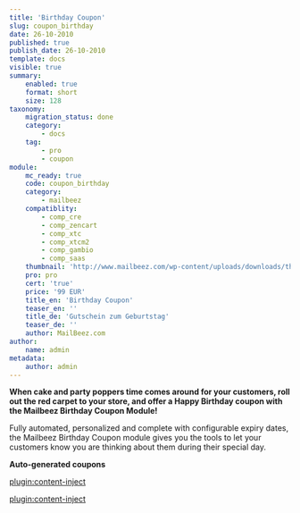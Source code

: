 ```yaml
---
title: 'Birthday Coupon'
slug: coupon_birthday
date: 26-10-2010
published: true
publish_date: 26-10-2010
template: docs
visible: true
summary:
    enabled: true
    format: short
    size: 128
taxonomy:
    migration_status: done
    category:
        - docs
    tag:
        - pro
        - coupon
module:
    mc_ready: true
    code: coupon_birthday
    category:
        - mailbeez
    compatiblity:
        - comp_cre
        - comp_zencart
        - comp_xtc
        - comp_xtcm2        
        - comp_gambio
        - comp_saas
    thumbnail: 'http://www.mailbeez.com/wp-content/uploads/downloads/thumbnails/2011/10/coupon_32.png'
    pro: pro
    cert: 'true'
    price: '99 EUR'
    title_en: 'Birthday Coupon'
    teaser_en: ''
    title_de: 'Gutschein zum Geburtstag'
    teaser_de: ''
    author: MailBeez.com
author:
    name: admin
metadata:
    author: admin
---
```


**When cake and party poppers time comes around for your customers, roll out the red carpet to your store, and offer a Happy Birthday coupon with the Mailbeez Birthday Coupon Module!**

Fully automated, personalized and complete with configurable expiry dates, the Mailbeez Birthday Coupon module gives you the tools to let your customers know you are thinking about them during their special day.

**Auto-generated coupons**

[plugin:content-inject](/content_blocks/pro_coupon)

[plugin:content-inject](/content_blocks/pro_responsive_template)

<!--


Just in case ‘Dave’ isn’t the name of every one of your customers, Mailbeez emails support dynamic placeholder data, so you can ensure that every email your store sends is fully personalized with the first name, full name, or a number of growing dynamic elements available from your store’s database, all through simple ‘drop in’ code snippets.

**A second chance with every email**

Like most internet users, your customers probably receive a lot of email, so there is of course a chance that the Mailbeez Birthday email will be overlooked in the hullabaloo of inbox emailing. In order to prevent this, or at least to maximize the chance that your email will be viewed and acted upon, the Birthday Coupon Module actively tracks which customers received a coupon, allowing you to follow up with a simple [coupon expiry reminder](http://localhost/wordpress_mailbeez_EOL/documentation/mailbeez/coupon-expiry-reminder/) in case the coupon is still unused after a set time.

**Configuration options**

The Birthday module offers some handy configuration options which are detailed below.

- **Set days before:** Send greeting this many days before Birthday
- **Set days to skip after:** Stop looking for Birthday greetings this many days after Birthday
- **Choose Coupon as template:** Choose the coupon code you have configured in your store’s coupon system. This coupon will be used as template to generate a personalized, unique coupon for each recipient. For precise instructions on how to properly work with coupons, [view this blog post](http://www.mailbeez.com/blog/configuring-coupons-mailbeez-campaigns/ "Configuring coupons for Mailbeez Campaigns").
- **Expires after days:** Number of days after which the coupon expires – calculated from the sending point of time
- **Length of Coupon Code:** Sets the length of the automatically generated coupon code

Questions? Ideas? Please [contact ](http://localhost/wordpress_mailbeez_EOL/about/contact/)me


-->